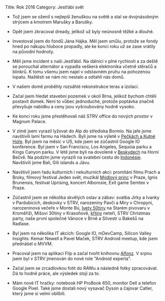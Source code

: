 Title: Rok 2016
Category: Jestřábí svět

- Tož jsem se oženil s nejlepší ženuškou na světě a stal se dvojnásobným strýcem a kmotrem Marušky a Barušky.

- Opět jsem zkracoval dready, jelikož už byly neúnosně těžké a dlouhé.

- Investoval jsem do fondů Jána Hájka. Měl jsem smůlu, protože se fondy hned po nákupu hluboce propadly, ale ke konci roku už se zase vrátily na původní hodnoty.

- Měli jsme incident s naší Jestřábií. Na dálnici v plné rychlosti a za deště se porouchal alternátor a vypadla veškerá elektronika včetně stěračů a blinkrů. K tomu všemu jsem najel v odstavném pruhu na pohozenou lopatu. Naštěstí se nám nic nestalo a odtahli nás domů.

- V našem domě proběhly rozsáhlé rekonstrukce teras a izolací.

- Začal jsem hledat stavební pozemek v okolí Brna, jelikož bychom chtěli postavit domek. Není to vůbec jednoduché, protože poptávka značně převyšuje nabídku a ceny jsou vyšroubovány hodně vysoko.

- Ke konci roku jsme přestěhovali náš STRV office do nových prostor v Magnum Palace.

- V zimě jsem vyrazil lyžovat do Alp do střediska Bormio. Na jaře jsme navštívili lamí farmu na Hádech. Byli jsme na výletě v [Pečkách a Kutné Hoře](https://janie.8bit.cz/na-skok-v-praze/). Byl jsem na měsíc v US, kde jsem se zúčastnil Google IO konference. Byl jsem v San Franciscu, Los Angeles, Sequoia parku a Kings Canyon parku. V létě jsme byli na dovolené v [Beskydech](https://janie.8bit.cz/beskyde-beskyde/) na Horní Bečvě. Na podzim jsme vyrazili na svatební cestu do [Indonésie](https://janie.8bit.cz/category/cesty-po-indonesii/). Navštívili jsme Bali, Gili islands a Jávu.

- Navštívil jsem řadu kulturních i nekulturních akcí: promítání filmu Prach a Broky, filmový festival Jeden svět, muzikál [Mýdlový princ](https://janie.8bit.cz/na-skok-v-praze/) v Praze, Ignis Brunensis, festival Uprising, koncert Alborosie, Exit game Semtex v Praze.

- Zúčastnil jsem se několika skvělých oslav a zábav: svatba Jirky a Ivanky v Pardubicích, deskovky v STRV, narozeniny Pavči a Miry v Chropyni, narozeninová večeře v Monte Bú, [Ivety 50tiny](https://janie.8bit.cz/podzim-v-obrazech-2/) na Starém pivovaru v Kroměříži, Míšovi 30tiny v Krasoňově, [křtiny](https://janie.8bit.cz/podzim-v-obrazech-2/) neteří, STRV Christmas party, naše první společné Vánoce v Brně a Silvestr u Bakešů na Radlase.

- Byl jsem na několika IT akcích: Google IO, mDevCamp, Silicon Valley Insights: Kemar Newell a Pavel Maček, STRV Android meetup, kde jsem přednášel o MVVM.

- Pracoval jsem na aplikaci Flip a začal tvořit knihovnu [Alfonz](https://alfonz.org). V srpnu jsem byl v STRV jmenován do nové role "Android experta".

- Začal jsem se zrcadlovkou fotit do RAWu a následně fotky zpracovávat. Dá to hodně práce, ale výsledek stojí za to.

- Mám nové IT hračky: notebook HP ProBook 650, monitor Dell a telefon Google Pixel. Také jsme dostali nový vysavač Dyson a čajovar Catler, který jsme si velmi oblíbili.
